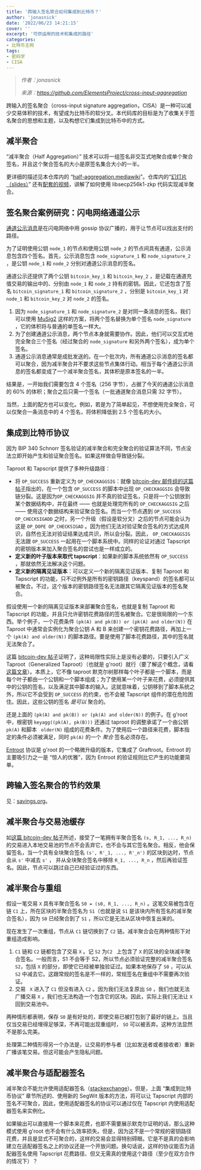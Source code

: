 ```yaml
---
title: '跨输入签名聚合如何集成到比特币？'
author: 'jonasnick'
date: '2022/06/23 14:21:15'
cover: ''
excerpt: '可供运用的技术和集成的路径'
categories:
- 比特币主网
tags:
- 密码学
- CISA
---
```



> *作者：jonasnick*
> 
> *来源：<https://github.com/ElementsProject/cross-input-aggregation>*



跨输入的签名聚合（cross-input signature aggregation，CISA）是一种可以减少交易体积的技术，有望成为比特币的软分叉。本代码库的目标是为了收集关于签名聚合的思想和主题，以及构想它们集成到比特币中的方式。

## 减半聚合

“减半聚合（Half Aggregation）” 技术可以将一组签名非交互式地聚合成单个聚合签名，并且这个聚合签名的大小是原签名集合大小的一半。

更详细的描述见本仓库内的 “[half-aggregation.mediawiki](https://github.com/ElementsProject/cross-input-aggregation/blob/master/half-aggregation.mediawiki)”。仓库内的“[幻灯片（slides）](https://github.com/ElementsProject/cross-input-aggregation/blob/master/slides/2021-Q2-halfagg-impl.org)” 还有[配套的视频](https://www.youtube.com/watch?v=Dns_9jaNPNk)，讲解了如何使用 libsecp256k1-zkp 代码实现减半聚合。

## 签名聚合案例研究：闪电网络通道公示

[通道公示消息](https://github.com/lightningnetwork/lightning-rfc/blob/master/07-routing-gossip.md#the-channel_announcement-message)是在闪电网络中用 gossip 协议广播的，用于让节点可以找出支付的路径。

为了证明使用公钥  ` node_1 ` 的节点和使用公钥  ` node_2 ` 的节点间具有通道，公示消息包含四个签名。首先，公示消息包含 ` node_signature_1 ` 和 ` node_signature_2 ` ，是公钥  ` node_1 ` 和 ` node_2 ` 分别对通道公示消息的签名。

通道公示还提供了两个公钥 ` bitcoin_key_1 ` 和 ` bitcoin_key_2 ` ，是记载在通道充值交易的输出中的、分别由   ` node_1 ` 和 ` node_2 ` 持有的密钥。因此，它还包含了签名 ` bitcoin_signature_1 ` 和  ` bitcoin_signature_2 ` ，分别是 ` bitcoin_key_1 ` 对 ` node_1 ` 和 ` bitcoin_key_2 ` 对 ` node_2 ` 的签名。

1. 因为 ` node_signature_1 ` 和 ` node_signature_2 ` 是对同一条消息的签名，我们可以使用 [MuSig2](https://eprint.iacr.org/2020/1261.pdf) 这样的方案，将两个签名替换为单个签名 ` node_signature ` ，它的体积将与普通的单签名一样大。
2. 为了创建通道公示消息，两个节点本身就需要协作。因此，他们可以交互式地完全聚合三个签名（经过聚合的  ` node_signature ` 和另外两个签名），成为单个签名。
3. 通道公示消息通常是成批发送的。在一个批次内，所有通道公示消息的签名都可以聚合，因为减半聚合并不要求这些节点集体行动。相当于每个通道公示消息的签名都变成了一个减半聚合签名，其体积是原本签名的一半。

结果是，一开始我们需要包含 4 个签名（256 字节），占据了今天的通道公示消息的 60% 的体积；聚合之后只需一个签名（一批通道聚合消息只需 32 字节）。

当然，上面的配方也可以变化。例如，若是为了简单起见，不想使用完全聚合，可以仅聚合一条消息中的 4 个签名，将体积降低到 2.5 个签名的大小。

## 集成到比特币协议

因为 BIP 340 Schnorr 签名验证的减半聚合和完全聚合的验证算法不同，节点没法立即开始产生和验证聚合签名。如果这样做会导致链分裂。

Taproot 和 Tapscript 提供了多种升级路径：

- 将 ` OP_SUCCESS ` 重新定义为 ` OP_CHECKAGGSIG `：就像 [bitcoin-dev 邮件组的这篇帖子](https://lists.linuxfoundation.org/pipermail/bitcoin-dev/2018-March/015838.html)指出的，在一个包含 ` OP_SUCCESS ` 的脚本中出现  ` OP_CHECKAGGSIG ` 会导致链分裂。这是因为` OP_CHECKAGGSIG ` 并不真的验证签名，只是将一个公钥放到某个数据结构中，并在最终 —— 也就是处理完所有的  ` OP_CHECKAGGSIG `  之后 —— 使用这个数据结构来验证聚合签名。而当一个节点遇到  ` OP_SUCCESS OP_CHECKSIGADD ` 之时，另一个升级（假设是软分叉）之后的节点可能会认为这是  ` OP_DOPE OP_CHECKSIGAD ` 。因为他们无法对验证聚合签名的方式达成共识，自然也无法对验证结果达成共识，所以会分裂。因此， ` OP_CHECKAGGSIG ` 无法跟 ` OP_SUCCESS ` 一起用在一个脚本系统中。同样的论证对通过 Tapscript 的密钥版本来加入聚合签名的尝试也是一样成立的。
- **定义新的叶子版本来取代 tapscript**：如果新的脚本系统依然有 ` OP_SUCCESS ` ，那就依然无法解决这个问题。
- **定义新的隔离见证版本**：可以定义一个新的隔离见证版本、复制 Taproot 和 Tapscript 的功能，只不过例外是所有的密钥路径（keyspand）的签名都可以被聚合。不过，这个版本的密钥路径签名无法跟其它隔离见证版本的签名聚合。

假设使用一个新的隔离见证版本来部署聚合签名，也就是复制 Taproot 和 Tapscript 的功能，并且只允许密钥花费路径的签名被聚合。它是很局限的一个东西。举个例子，一个花费条件 ` (pk(A) and pk(B)) or (pk(A) and older(N)) ` 在 Taproot 中通常会实例化为聚合公钥 A 和 B 来创建一个密钥花费路径，再加上一个 ` (pk(A) and older(N)) ` 的脚本路径。要是使用了脚本花费路径，其中的签名就无法聚合了。

这篇 [bitcoin-dev 帖子](https://lists.linuxfoundation.org/pipermail/bitcoin-dev/2018-July/016249.html)证明了，这种局限性实际上是没有必要的，只要引入广义 Taproot（Generalized Taproot）（也就是 g'root）就行（要了解这个概念，请看[这篇文章](https://lists.linuxfoundation.org/pipermail/bitcoin-dev/2018-October/016461.html)）。本质上，它不像 taproot 默克尔树那样每个叶子都是一个脚本，而是每个叶子都由一个公钥和一个脚本组成；为了使用某一个叶子来花费，必须提供其中的公钥的签名，以及满足其中脚本的输入。这就意味着，公钥移到了脚本系统之外，所以它不会受到  ` OP_SUCCESS ` 的约束，也不会被 Tapscript 组件的潜在危险困住。因此，这些公钥的签名 *是可以* 聚合的。

还是上面的  ` (pk(A) and pk(B)) or (pk(A) and older(N)) ` 的例子。在 g'root 中，根密钥  ` keyagg((pk(A), pk(B))) ` 还通过 taproot 的调整承诺了一个由公钥 ` pk(A) ` 和脚本 ` older(N)` 组成的花费条件。为了使用后一个路径来花费，脚本指定的条件必须被满足，同时  ` pk(A) ` 的一个 *聚合* 签名必须存在。

[Entroot](https://gist.github.com/sipa/ca1502f8465d0d5032d9dd2465f32603) 协议是 g'root 的一个略微升级的版本，它集成了 Graftroot。Entroot 的主要吸引力之一是 “惊人的优雅”，因为 Entroot 的验证规则比它产生的功能要简单。

## 跨输入签名聚合的节约效果

见：[savings.org](https://github.com/ElementsProject/cross-input-aggregation/blob/master/savings.org)。

## 减半聚合与交易池缓存

如[这篇 bitcoin-dev 帖子](https://lists.linuxfoundation.org/pipermail/bitcoin-dev/2017-May/014308.html)所述，接受了一笔拥有半聚合签名 ` (s, R_1, ..., R_n) ` 的交易进入本地交易池的节点不会丢弃它，也不会与其它签名聚合。相反，他会保留签名，当一个具有全块聚合签名 ` (s', R'_1, ..., R'_n') ` 的区块到达时，节点会从 ` s' ` 中减去  ` s' ` ， 并从全块聚合签名中移除 ` R_1, ..., R_n ` ，然后再验证签名。因此，节点可以跳过自己已经验证过的东西。

## 减半聚合与重组

假设一笔交易  ` X ` 具有半聚合签名 ` S0 = (s0, R_1, ..., R_n) ` 。这笔交易被包含在链 ` C1 ` 上，所在区块的半聚合签名为 ` S1 `（也就是说  ` S1 ` 是该块内所有签名的减半聚合签名），因为 ` S0 ` 已经聚合到了 ` S1 ` ，所以它是无法从区块中恢复出来的。

现在发生了一次重组，节点从 ` C1 ` 链切换到了 ` C2 ` 链。减半聚合会在两种情形下对重组造成影响。

1.  ` C1 ` 链和 ` C2 ` 链都包含了交易 ` X ` 。记 ` S2 ` 为`C2 ` 上包含了 ` X ` 的区块的全块减半聚合签名。一般而言，S1 不会等于 S2，所以节点必须验证完整的减半聚合签名 ` S2`，包括  ` X ` 的部分，即使它已经被单独验证过。如果本地保存了 ` S0 ` ，可以从 ` S2 ` 中减去它。这跟常规的签名是不一样的，常规签名在重组中不需要再次验证。
2. 交易 ` X` 进入了 ` C1 ` 但没有进入 ` C2 ` 。因为我们无法复原出 ` S0 ` ，我们也就无法广播交易 ` X ` ，我们也无法构造一个包含它的区块。因此，实际上我们无法让 ` X ` 回到交易池中。

两种情形都表明，保存 ` S0 ` 是有好处的，即使交易已被打包到了最好的链上。当且仅当交易已经埋得足够深，不再可能出现重组时， ` SO ` 可以被丢弃。这种方法显然不是那么完美。

处理第二种情形得另一个办法是，让交易的参与者（比如发送者或者接收者）重新广播该笔交易。但这可能会产生隐私问题。

## 减半聚合与适配器签名

减半聚合不能允许使用适配器签名（[stackexchange](https://bitcoin.stackexchange.com/questions/107196/why-does-blockwide-signature-aggregation-prevent-adaptor-signatures)）。但是，上面 “集成到比特币协议” 章节所述的、使用新的 SegWit 版本的方法，将可以让 Tapscript 内部的签名不可聚合，因此，使用适配器签名的协议可以通过仅在 Tapscript 内使用适配器签名来实例化。

如果输出可以直接用一个脚本来花费，也即不需要展示默克尔证明的话，那么这种模式使用 g'root 也不会有什么效率损失。但是，因为这不是一个常规的密钥路径花费，并且是显式不可聚合的，这样的交易会显得特别碍眼。它是不是真的会影响建立在适配器签名之上的协议还是一个开放问题。换句话说，这样的协议能否为适配器签名使用 Tapscript 花费路径、但又无需真的使用这个路径（至少在双方合作的情况下）？

